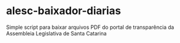 # alesc-baixador-diarias
Simple script para baixar arquivos PDF do portal de transparência da Assembleia Legislativa de Santa Catarina
